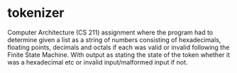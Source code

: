 # tokenizer

Computer Architecture (CS 211) assignment where the program had to determine given a list as a string of numbers consisting of hexadecimals, floating points, decimals and octals if each was valid or invalid following the Finite State Machine. With output as stating the state of the token whether it was a hexadecimal etc or invalid input/malformed input if not.
